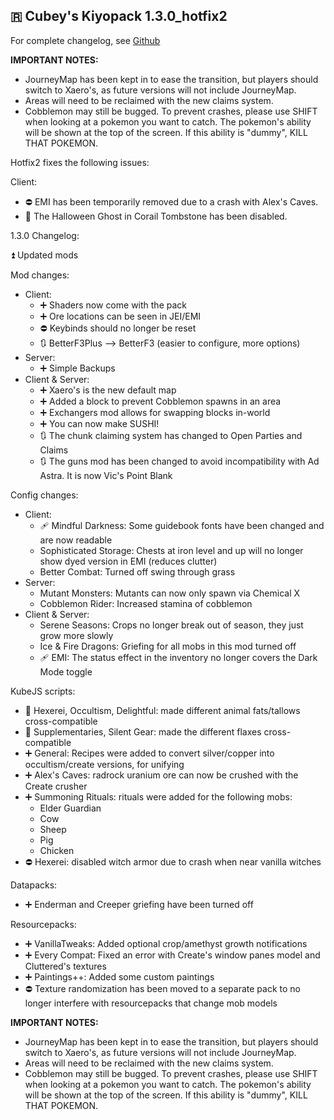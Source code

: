 ## 🇷 Cubey's Kiyopack 1.3.0_hotfix2
For complete changelog, see [Github](https://github.com/hexagonelle/cubeys_kiyopack/blob/c969bc45181b2e1f34243faada9e380a980988d7/Changelog/changelog%20-%201.3.0_hotfix2.md)

**IMPORTANT NOTES:**
- JourneyMap has been kept in to ease the transition, but players should switch to Xaero's, as future versions will not include JourneyMap.
- Areas will need to be reclaimed with the new claims system.
- Cobblemon may still be bugged. To prevent crashes, please use SHIFT when looking at a pokemon you want to catch. The pokemon's ability will be shown at the top of the screen. If this ability is "dummy", KILL THAT POKEMON.

Hotfix2 fixes the following issues:

Client:
- ⛔ EMI has been temporarily removed due to a crash with Alex's Caves.
- 🔧 The Halloween Ghost in Corail Tombstone has been disabled.

1.3.0 Changelog:

⏫ Updated mods

Mod changes:
- Client:
  - ➕ Shaders now come with the pack
  - ➕ Ore locations can be seen in JEI/EMI
  - ⛔ Keybinds should no longer be reset
  - 🔃 BetterF3Plus --> BetterF3 (easier to configure, more options)
- Server:
  - ➕ Simple Backups
- Client & Server:
  - ➕ Xaero's is the new default map
  - ➕ Added a block to prevent Cobblemon spawns in an area
  - ➕ Exchangers mod allows for swapping blocks in-world
  - ➕ You can now make SUSHI!
  - 🔃 The chunk claiming system has changed to Open Parties and Claims
  - 🔃 The guns mod has been changed to avoid incompatibility with Ad Astra. It is now Vic's Point Blank

Config changes:
- Client:
  - 🩹 Mindful Darkness: Some guidebook fonts have been changed and are now readable
  - Sophisticated Storage: Chests at iron level and up will no longer show dyed version in EMI (reduces clutter)
  - Better Combat: Turned off swing through grass
- Server:
  - Mutant Monsters: Mutants can now only spawn via Chemical X
  - Cobblemon Rider: Increased stamina of cobblemon
- Client & Server:
  - Serene Seasons: Crops no longer break out of season, they just grow more slowly
  - Ice & Fire Dragons: Griefing for all mobs in this mod turned off
  - 🩹 EMI: The status effect in the inventory no longer covers the Dark Mode toggle

KubeJS scripts:
- 🔧 Hexerei, Occultism, Delightful: made different animal fats/tallows cross-compatible
- 🔧 Supplementaries, Silent Gear: made the different flaxes cross-compatible
- ➕ General: Recipes were added to convert silver/copper into occultism/create versions, for unifying
- ➕ Alex's Caves: radrock uranium ore can now be crushed with the Create crusher
- ➕ Summoning Rituals: rituals were added for the following mobs:
  - Elder Guardian
  - Cow
  - Sheep
  - Pig
  - Chicken
- ⛔ Hexerei: disabled witch armor due to crash when near vanilla witches

Datapacks:
- ➕ Enderman and Creeper griefing have been turned off

Resourcepacks:
- ➕ VanillaTweaks: Added optional crop/amethyst growth notifications
- ➕ Every Compat: Fixed an error with Create's window panes model and Cluttered's textures
- ➕ Paintings++: Added some custom paintings
- ⛔ Texture randomization has been moved to a separate pack to no longer interfere with resourcepacks that change mob models

**IMPORTANT NOTES:**
- JourneyMap has been kept in to ease the transition, but players should switch to Xaero's, as future versions will not include JourneyMap.
- Areas will need to be reclaimed with the new claims system.
- Cobblemon may still be bugged. To prevent crashes, please use SHIFT when looking at a pokemon you want to catch. The pokemon's ability will be shown at the top of the screen. If this ability is "dummy", KILL THAT POKEMON.